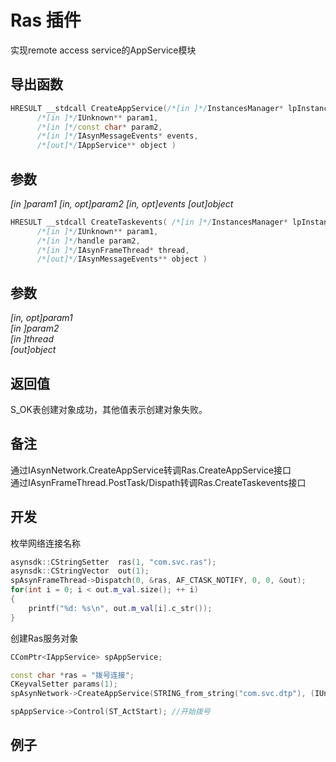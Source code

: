 # Ras 插件  

实现remote access service的AppService模块  

## 导出函数  
```c++  
HRESULT __stdcall CreateAppService(/*[in ]*/InstancesManager* lpInstancesManager,  
      /*[in ]*/IUnknown** param1,  
      /*[in ]*/const char* param2,  
      /*[in ]*/IAsynMessageEvents* events,  
      /*[out]*/IAppService** object )  
```  
## 参数
*[in ]param1*
*[in, opt]param2*
*[in, opt]events*
*[out]object*

```c++  
HRESULT __stdcall CreateTaskevents( /*[in ]*/InstancesManager* lpInstancesManager,  
      /*[in ]*/IUnknown** param1,  
      /*[in ]*/handle param2,  
      /*[in ]*/IAsynFrameThread* thread,  
      /*[out]*/IAsynMessageEvents** object )  
```  
## 参数
*[in, opt]param1*  
*[in ]param2*  
*[in ]thread*  
*[out]object*  

## 返回值
S_OK表创建对象成功，其他值表示创建对象失败。  

## 备注
通过IAsynNetwork.CreateAppService转调Ras.CreateAppService接口  
通过IAsynFrameThread.PostTask/Dispath转调Ras.CreateTaskevents接口  

## 开发  
枚举网络连接名称  
```c++  
asynsdk::CStringSetter  ras(1, "com.svc.ras");
asynsdk::CStringVector  out(1);
spAsynFrameThread->Dispatch(0, &ras, AF_CTASK_NOTIFY, 0, 0, &out);
for(int i = 0; i < out.m_val.size(); ++ i)
{
    printf("%d: %s\n", out.m_val[i].c_str());
}
```  
创建Ras服务对象  
```c++  
CComPtr<IAppService> spAppService;

const char *ras = "拨号连接";
CKeyvalSetter params(1);
spAsynNetwork->CreateAppService(STRING_from_string("com.svc.dtp"), (IUnknown**)&params.p, STRING_from_string(ras), 0, (IAppService**)&spAppService);

spAppService->Control(ST_ActStart); //开始拨号
```  

## 例子  